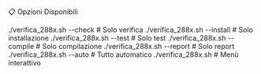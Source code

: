 📋 Opzioni Disponibili

./verifica_288x.sh --check      # Solo verifica
./verifica_288x.sh --install    # Solo installazione
./verifica_288x.sh --test       # Solo test
./verifica_288x.sh --compile    # Solo compilazione
./verifica_288x.sh --report     # Solo report
./verifica_288x.sh --auto       # Tutto automatico
./verifica_288x.sh              # Menù interattivo
